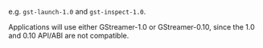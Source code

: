 e.g. `gst-launch-1.0` and `gst-inspect-1.0`.

Applications will use either GStreamer-1.0 or GStreamer-0.10, since the
1.0 and 0.10 API/ABI are not compatible.
